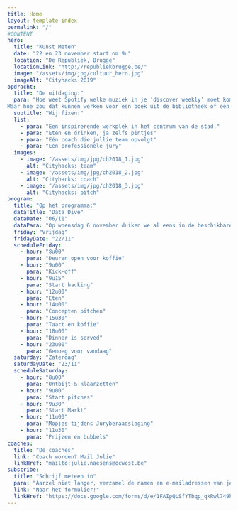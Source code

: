 ```yaml
---
title: Home
layout: template-index
permalink: "/"
#CONTENT
hero:
  title: "Kunst Meten"
  date: "22 en 23 november start om 9u"
  location: "De Republiek, Brugge"
  locationLink: "http://republiekbrugge.be/"
  image: "/assets/img/jpg/cultuur_hero.jpg"
  imageAlt: "Cityhacks 2019"
opdracht:
  title: "De uitdaging:"
  para: "Hoe weet Spotify welke muziek in je ‘discover weekly’ moet komen? Hoe weet Netflix welke nieuwe series ze je best kunnen aanraden? Hoe weet Facebook welke nieuwe vrienden je net gemaakt hebt in het echte leven? Allemaal op basis van jouw gedrag en meetinstrumenten in je telefoon of in de site zelf.
Maar hoe zou dat kunnen werken voor een boek uit de bibliotheek of een voorstelling in het concertgebouw? Tijdens Cityhacks 2019 ga je, samen met je team, opzoek naar antwoorden. In de vorm van ideeën, concepten en prototypes. "
  subtitle: "Wij fixen:"
  list:
    - para: "Een inspirerende werkplek in het centrum van de stad."
    - para: "Eten en drinken, ja zelfs pintjes"
    - para: "Eén coach die jullie team opvolgt"
    - para: "Een professionele jury"
  images:
    - image: "/assets/img/jpg/ch2018_1.jpg"
      alt: "Cityhacks: team"
    - image: "/assets/img/jpg/ch2018_2.jpg"
      alt: "Cityhacks: coach"
    - image: "/assets/img/jpg/ch2018_3.jpg"
      alt: "Cityhacks: pitch"
program:
  title: "Op het programma:"
  dataTitle: "Data Dive"
  dataDate: "06/11"
  dataPara: "Op woensdag 6 november duiken we al eens in de beschikbare data en geven we de volledige uitleg hoe we het gaan aanpakken. Afspraak om 19u in de Republiek."
  friday: "Vrijdag"
  fridayDate: "22/11"
  scheduleFriday:
    - hour: "8u00"
      para: "Deuren open voor koffie"
    - hour: "9u00"
      para: "Kick-off"
    - hour: "9u15"
      para: "Start hacking"
    - hour: "12u00"
      para: "Eten"
    - hour: "14u00"
      para: "Concepten pitchen"
    - hour: "15u30"
      para: "Taart en koffie"
    - hour: "18u00"
      para: "Dinner is served"
    - hour: "23u00"
      para: "Genoeg voor vandaag"
  saturday: "Zaterdag"
  saturdayDate: "23/11"
  scheduleSaturday:
    - hour: "8u00"
      para: "Ontbijt & klaarzetten"
    - hour: "9u00"
      para: "Start pitches"
    - hour: "9u30"
      para: "Start Markt"
    - hour: "11u00"
      para: "Mopjes tijdens Juryberaadslaging"
    - hour: "11u30"
      para: "Prijzen en bubbels"
coaches:
  title: "De coaches"
  link: "Coach worden? Mail Julie"
  linkHref: "mailto:julie.naesens@ocwest.be"
subscribe:
  title: "Schrijf meteen in"
  para: "Aarzel niet langer, verzamel de namen en e-mailadressen van je teamgenoten, bedenk een naam en schrijf in!"
  link: "Naar het formulier!"
  linkHref: "https://docs.google.com/forms/d/e/1FAIpQLSfYTbqp_qkRwl749heXY9221920Akph6qpTvEpbz6AlTVJOBA/viewform?usp=sf_link"
---
```



